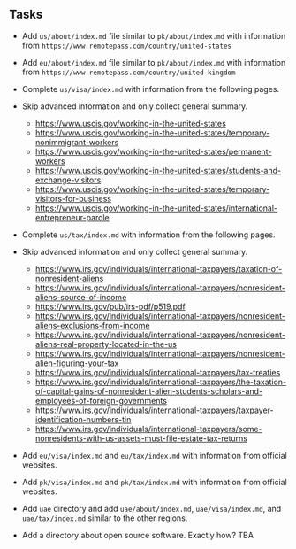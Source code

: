 ## Tasks

- Add `us/about/index.md` file similar to `pk/about/index.md` with information from `https://www.remotepass.com/country/united-states`
- Add `eu/about/index.md` file similar to `pk/about/index.md` with information from `https://www.remotepass.com/country/united-kingdom`

- Complete `us/visa/index.md` with information from the following pages.
- Skip advanced information and only collect general summary.
  - https://www.uscis.gov/working-in-the-united-states
  - https://www.uscis.gov/working-in-the-united-states/temporary-nonimmigrant-workers
  - https://www.uscis.gov/working-in-the-united-states/permanent-workers
  - https://www.uscis.gov/working-in-the-united-states/students-and-exchange-visitors
  - https://www.uscis.gov/working-in-the-united-states/temporary-visitors-for-business
  - https://www.uscis.gov/working-in-the-united-states/international-entrepreneur-parole

- Complete `us/tax/index.md` with information from the following pages.
- Skip advanced information and only collect general summary.
  - https://www.irs.gov/individuals/international-taxpayers/taxation-of-nonresident-aliens
  - https://www.irs.gov/individuals/international-taxpayers/nonresident-aliens-source-of-income
  - https://www.irs.gov/pub/irs-pdf/p519.pdf
  - https://www.irs.gov/individuals/international-taxpayers/nonresident-aliens-exclusions-from-income
  - https://www.irs.gov/individuals/international-taxpayers/nonresident-aliens-real-property-located-in-the-us
  - https://www.irs.gov/individuals/international-taxpayers/nonresident-alien-figuring-your-tax
  - https://www.irs.gov/individuals/international-taxpayers/tax-treaties
  - https://www.irs.gov/individuals/international-taxpayers/the-taxation-of-capital-gains-of-nonresident-alien-students-scholars-and-employees-of-foreign-governments
  - https://www.irs.gov/individuals/international-taxpayers/taxpayer-identification-numbers-tin
  - https://www.irs.gov/individuals/international-taxpayers/some-nonresidents-with-us-assets-must-file-estate-tax-returns

- Add `eu/visa/index.md` and `eu/tax/index.md` with information from official websites.
- Add `pk/visa/index.md` and `pk/tax/index.md` with information from official websites.
- Add `uae` directory and add `uae/about/index.md`, `uae/visa/index.md`, and `uae/tax/index.md` similar to the other regions.
- Add a directory about open source software. Exactly how? TBA